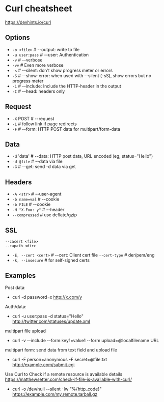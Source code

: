 # Curl cheatsheet

https://devhints.io/curl

## Options
* `-o <file>`    # --output: write to file
* `-u user:pass` # --user: Authentication
* `-v`           # --verbose
* `-vv`          # Even more verbose
* `-s`           # --silent: don't show progress meter or errors
* `-S`           # --show-error: when used with --silent (-sS), show errors but no progress meter
* `-i`           # --include: Include the HTTP-header in the output
* `-I`           # --head: headers only


## Request
* `-X` POST          # --request
* `-L`               # follow link if page redirects
* `-F`               # --form: HTTP POST data for multipart/form-data

## Data
* `-d` 'data'    # --data: HTTP post data, URL encoded (eg, status="Hello")
* `-d @file`     # --data via file
* `-G`           # --get: send -d data via get

## Headers
* `-A <str>`         # --user-agent
* `-b name=val`      # --cookie
* `-b FILE`          # --cookie
* `-H "X-Foo: y"`    # --header
* `--compressed`     # use deflate/gzip

## SSL
    --cacert <file>
    --capath <dir>

* `-E, --cert <cert>`     # --cert: Client cert file
    `--cert-type`       # der/pem/eng
* `-k, --insecure`        # for self-signed certs

## Examples
Post data:
* curl -d password=x http://x.com/y

Auth/data:
* curl -u user:pass -d status="Hello" http://twitter.com/statuses/update.xml

multipart file upload
* curl -v --include --form key1=value1 --form upload=@localfilename URL

multipart form: send data from text field and upload file
* curl -F person=anonymous -F secret=@file.txt http://example.com/submit.cgi

Use Curl to Check if a remote resource is available
details https://matthewsetter.com/check-if-file-is-available-with-curl/
* curl -o /dev/null --silent -Iw "%{http_code}" https://example.com/my.remote.tarball.gz
